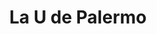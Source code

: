 ---
title: "La U de Palermo"
url: /ciudad-autonoma-de-buenos-aires/la-u-de-palermo/
shop: libros
---